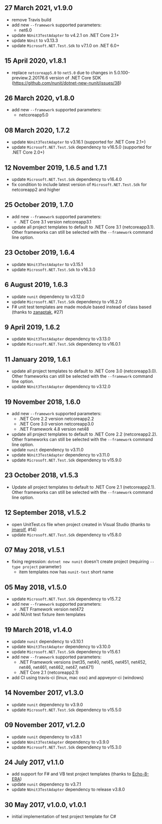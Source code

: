 27 March 2021, v1.9.0
---------------------

- remove Travis build
- add new `--framework` supported parameters:
    + net6.0
- update `NUnit3TestAdapter` to v4.2.1 on .NET Core 2.1+
- update `NUnit` to v3.13.3
- update `Microsoft.NET.Test.Sdk` to v7.1.0 on .NET 6.0+

15 April 2020, v1.8.1
---------------------

- replace `netcoreapp5.0` to `net5.0` due to changes in 5.0.100-preview.2.20176.6 version of .NET Core SDK
  (https://github.com/nunit/dotnet-new-nunit/issues/38)

26 March 2020, v1.8.0
---------------------

- add new `--framework` supported parameters:
    + netcoreapp5.0

08 March 2020, 1.7.2
--------------------

- update `NUnit3TestAdapter` to v3.16.1 (supported for .NET Core 2.1+)
- update `Microsoft.NET.Test.Sdk` dependency to v16.5.0 (supported for .NET Core 2.0+)

12 November 2019, 1.6.5 and 1.7.1
---------------------------------

- update `Microsoft.NET.Test.Sdk` dependency to v16.4.0
- fix condition to include latest version of `Microsoft.NET.Test.Sdk` for netcoreapp2 and higher

25 October 2019, 1.7.0
----------------------

- add new `--framework` supported parameters:
    + .NET Core 3.1 version netcoreapp3.1
- update all project templates to default to .NET Core 3.1 (netcoreapp3.1). Other frameworks can still be selected with the `--framework` command line option.

23 October 2019, 1.6.4
----------------------

- update `NUnit3TestAdapter` to v3.15.1
- update `Microsoft.NET.Test.Sdk` to v16.3.0

6 August 2019, 1.6.3
--------------------

- update `nunit` dependency to v3.12.0
- update `Microsoft.NET.Test.Sdk` dependency to v16.2.0
- F# unit test templates are made module based instead of class based (thanks to [zanaptak](https://github.com/zanaptak), #27)

9 April 2019, 1.6.2
-------------------

- update `NUnit3TestAdapter` dependency to v3.13.0
- update `Microsoft.NET.Test.Sdk` dependency to v16.0.1

11 January 2019, 1.6.1
----------------------

- update all project templates to default to .NET Core 3.0 (netcoreapp3.0). Other frameworks can still be selected with the `--framework` command line option.
- update `NUnit3TestAdapter` dependency to v3.12.0

19 November 2018, 1.6.0
-----------------------

- add new `--framework` supported parameters:
    + .NET Core 2.2 version netcoreapp2.2
    + .NET Core 3.0 version netcoreapp3.0
    + .NET Framework 4.8 version net48
- update all project templates to default to .NET Core 2.2 (netcoreapp2.2). Other frameworks can still be selected with the `--framework` command line option.
- update `nunit` dependency to v3.11.0
- update `NUnit3TestAdapter` dependency to v3.11.0
- update `Microsoft.NET.Test.Sdk` dependency to v15.9.0

23 October 2018, v1.5.3
-----------------------

- Update all project templates to default to .NET Core 2.1 (netcoreapp2.1). Other frameworks can still be selected with the `--framework` command line option.

12 September 2018, v1.5.2
-------------------------

- open UnitTest.cs file when project created in Visual Studio (thanks to [jmarolf](https://github.com/jmarolf), #14)
- update `Microsoft.NET.Test.Sdk` dependency to v15.8.0

07 May 2018, v1.5.1
-------------------

- fixing regression: `dotnet new nunit` doesn't create project (requiring `--type project` parameter)
    + item templates now has `nunit-test` short name

05 May 2018, v1.5.0
-------------------

- update `Microsoft.NET.Test.Sdk` dependency to v15.7.2
- add new `--framework` supported parameters:
    + .NET Framework version net472
- add NUnit test fixture item templates

19 March 2018, v1.4.0
---------------------

- update `nunit` dependency to v3.10.1
- update `NUnit3TestAdapter` dependency to v3.10.0
- update `Microsoft.NET.Test.Sdk` dependency to v15.6.1
- add new `--framework` supported parameters:
    + .NET Framework versions (net35, net40, net45, net451, net452, net46, net461, net462, net47, net471)
    + .NET Core 2.1 (netcoreapp2.1)
- add CI using travis-ci (linux, mac osx) and appveyor-ci (windows)

14 November 2017, v1.3.0
------------------------

- update `nunit` dependency to v3.9.0
- update `Microsoft.NET.Test.Sdk` dependency to v15.5.0

09 November 2017, v1.2.0
------------------------

- update `nunit` dependency to v3.8.1
- update `NUnit3TestAdapter` dependency to v3.9.0
- update `Microsoft.NET.Test.Sdk` dependency to v15.3.0

24 July 2017, v1.1.0
--------------------

- add support for F# and VB test project templates (thanks to [Echo-8-ERA](https://github.com/Echo-8-ERA))
- update `nunit` dependency to v3.7.1
- update `NUnit3TestAdapter` dependency to release v3.8.0

30 May 2017, v1.0.0, v1.0.1
---------------------------

- initial implementation of test project template for C#
